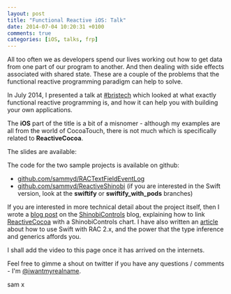 ```yaml
---
layout: post
title: "Functional Reactive iOS: Talk"
date: 2014-07-04 10:20:31 +0100
comments: true
categories: [iOS, talks, frp]
---
```


All too often we as developers spend our lives working out how to get data from
one part of our program to another. And then dealing with side effects associated
with shared state. These are a couple of the problems that the functional
reactive programming paradigm can help to solve.

In July 2014, I presented a talk at [#bristech](http://briste.ch/) which looked
at what exactly functional reactive programming is, and how it can help you with
building your own applications.

<!-- more -->

The __iOS__ part of the title is a bit of a misnomer - although my examples are
all from the world of CocoaTouch, there is not much which is specifically related
to __ReactiveCocoa__.

The slides are available:

<script async class="speakerdeck-embed" data-id="7412d090e4fc0131e1bf4ab20097e045" data-ratio="1.77777777777778" src="//speakerdeck.com/assets/embed.js"></script>

The code for the two sample projects is available on github:

- [github.com/sammyd/RACTextFieldEventLog](https://github.com/sammyd/RACTextFieldEventLog)
- [github.com/sammyd/ReactiveShinobi](https://github.com/sammyd/ReactiveShinobi) (if you are interested in the Swift
  version, look at the __swiftify__ or __swiftify_with_pods__ branches)

If you are interested in more technical detail about the project itself, then I
wrote a [blog post](http://www.shinobicontrols.com/blog/posts/2014/06/24/reactiveshinobi-using-shinobicharts-with-reactivecocoa)
on the [ShinobiControls](http://www.shinobicontrols.com/) blog,
explaining how to link [ReactiveCocoa](https://github.com/ReactiveCocoa/ReactiveCocoa)
with a ShinobiControls chart. I have also written an [article](/blog/2014/07/02/reactivecocoa-2-dot-x-with-swift/)
about how to use Swift with RAC 2.x, and the power that the type inference and
generics affords you.

I shall add the video to this page once it has arrived on the internets.

Feel free to gimme a shout on twitter if you have any questions / comments - I'm
[@iwantmyrealname](https://twitter.com/iwantmyrealname).


sam
x
